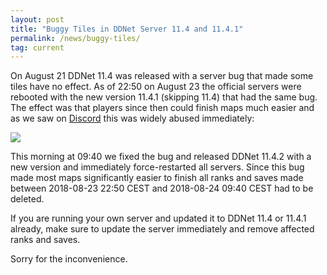 ```yaml
---
layout: post
title: "Buggy Tiles in DDNet Server 11.4 and 11.4.1"
permalink: /news/buggy-tiles/
tag: current
---
```


On August 21 DDNet 11.4 was released with a server bug that made some tiles have no effect. As of 22:50 on August 23 the official servers were rebooted with the new version 11.4.1 (skipping 11.4) that had the same bug. The effect was that players since then could finish maps much easier and as we saw on [Discord](https://ddnet.tw/discord) this was widely abused immediately:

<img class="demo" src="/buggy-tiles-discord.png" />

This morning at 09:40 we fixed the bug and released DDNet 11.4.2 with a new version and immediately force-restarted all servers. Since this bug made most maps significantly easier to finish all ranks and saves made between 2018-08-23 22:50 CEST and 2018-08-24 09:40 CEST had to be deleted.

If you are running your own server and updated it to DDNet 11.4 or 11.4.1 already, make sure to update the server immediately and remove affected ranks and saves.

Sorry for the inconvenience.
